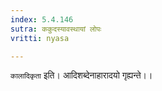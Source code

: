 ```yaml
---
index: 5.4.146
sutra: ककुदस्यावस्थायां लोपः
vritti: nyasa

---
```

`कालादिकृता` इति। आदिशब्देनाहारादयो गृह्यन्ते।।